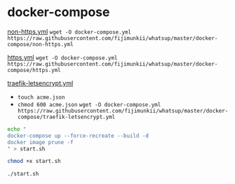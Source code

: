 # docker-compose

[non-https.yml](non-https.yml)
`wget -O docker-compose.yml https://raw.githubusercontent.com/fijimunkii/whatsup/master/docker-compose/non-https.yml`

[https.yml](https.yml)
`wget -O docker-compose.yml https://raw.githubusercontent.com/fijimunkii/whatsup/master/docker-compose/https.yml`

[traefik-letsencrypt.yml](traefik-letsencrypt.yml)
* `touch acme.json`
* `chmod 600 acme.json`
`wget -O docker-compose.yml https://raw.githubusercontent.com/fijimunkii/whatsup/master/docker-compose/traefik-letsencrypt.yml`

```sh
echo "
docker-compose up --force-recreate --build -d
docker image prune -f
" > start.sh

chmod +x start.sh

./start.sh
```
